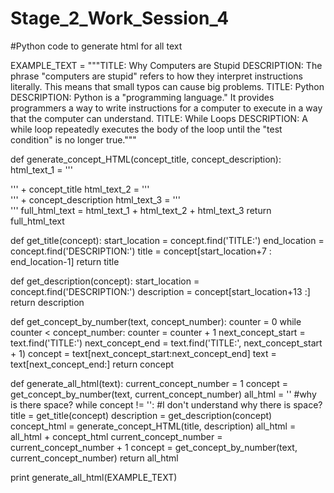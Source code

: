 # Stage_2_Work_Session_4
#Python code to generate html for all text

EXAMPLE_TEXT = """TITLE: Why Computers are Stupid
DESCRIPTION: The phrase "computers are stupid" refers 
to how they interpret instructions literally. This 
means that small typos can cause big problems.
TITLE: Python
DESCRIPTION: Python is a "programming language." It 
provides programmers a way to write instructions for a 
computer to execute in a way that the computer can understand.
TITLE: While Loops
DESCRIPTION: A while loop repeatedly executes the body of
the loop until the "test condition" is no longer true."""

def generate_concept_HTML(concept_title, concept_description):
    html_text_1 = '''
<div class="concept">
    <div class="concept-title">
        ''' + concept_title
    html_text_2 = '''
    </div>
    <div class="concept-description">
        ''' + concept_description
    html_text_3 = '''
    </div>
</div>'''
    full_html_text = html_text_1 + html_text_2 + html_text_3
    return full_html_text

def get_title(concept):
    start_location = concept.find('TITLE:')
    end_location = concept.find('DESCRIPTION:')
    title = concept[start_location+7 : end_location-1] 
    return title

def get_description(concept):
    start_location = concept.find('DESCRIPTION:')
    description = concept[start_location+13 :]
    return description

def get_concept_by_number(text, concept_number):
    counter = 0
    while counter < concept_number:
        counter = counter + 1
        next_concept_start = text.find('TITLE:')
        next_concept_end   = text.find('TITLE:', next_concept_start + 1)
        concept = text[next_concept_start:next_concept_end]
        text = text[next_concept_end:]
    return concept    

def generate_all_html(text):
    current_concept_number = 1
    concept = get_concept_by_number(text, current_concept_number)
    all_html = '' #why is there space?
    while concept != '': #I don't understand why there is space?
        title = get_title(concept)
        description = get_description(concept)
        concept_html = generate_concept_HTML(title, description)
        all_html = all_html + concept_html
        current_concept_number = current_concept_number + 1
        concept = get_concept_by_number(text, current_concept_number)
    return all_html

print generate_all_html(EXAMPLE_TEXT)
